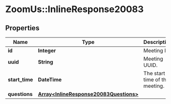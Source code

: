 # ZoomUs::InlineResponse20083

## Properties
Name | Type | Description | Notes
------------ | ------------- | ------------- | -------------
**id** | **Integer** | Meeting ID. | [optional] 
**uuid** | **String** | Meeting UUID. | [optional] 
**start_time** | **DateTime** | The start time of the meeting. | [optional] 
**questions** | [**Array&lt;InlineResponse20083Questions&gt;**](InlineResponse20083Questions.md) |  | [optional] 


